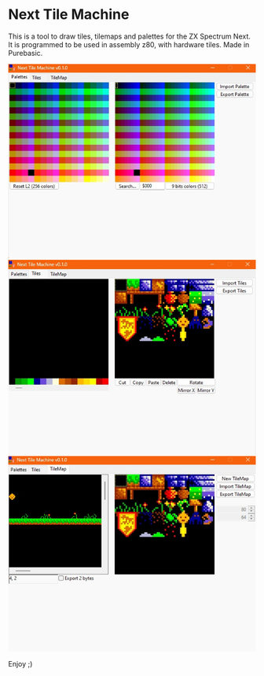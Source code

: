 # Next Tile Machine
 This is a tool to draw tiles, tilemaps and palettes for the ZX Spectrum Next.
 It is programmed to be used in assembly z80, with hardware tiles.
 Made in Purebasic.

![screenshot1](screenshot1.jpg)
![screenshot2](screenshot2.jpg)
![screenshot3](screenshot3.jpg)

 Enjoy ;)
